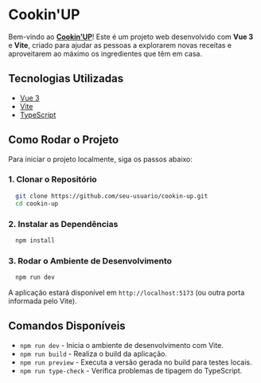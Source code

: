 # Cookin'UP

Bem-vindo ao [**Cookin'UP**](https://cookin-up-delta.vercel.app/)! Este é um projeto web desenvolvido com **Vue 3** e **Vite**, criado para ajudar as pessoas a explorarem novas receitas e aproveitarem ao máximo os ingredientes que têm em casa.

## Tecnologias Utilizadas
- [Vue 3](https://vuejs.org/)
- [Vite](https://vitejs.dev/)
- [TypeScript](https://www.typescriptlang.org/)

## Como Rodar o Projeto

Para iniciar o projeto localmente, siga os passos abaixo:

### 1. Clonar o Repositório
```sh
  git clone https://github.com/seu-usuario/cookin-up.git
  cd cookin-up
```

### 2. Instalar as Dependências
```sh
  npm install
```

### 3. Rodar o Ambiente de Desenvolvimento
```sh
  npm run dev
```

A aplicação estará disponível em `http://localhost:5173` (ou outra porta informada pelo Vite).

## Comandos Disponíveis

- `npm run dev` - Inicia o ambiente de desenvolvimento com Vite.
- `npm run build` - Realiza o build da aplicação.
- `npm run preview` - Executa a versão gerada no build para testes locais.
- `npm run type-check` - Verifica problemas de tipagem do TypeScript.

